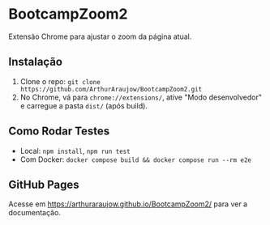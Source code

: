 # BootcampZoom2

Extensão Chrome para ajustar o zoom da página atual.

## Instalação
1. Clone o repo: `git clone https://github.com/ArthurAraujow/BootcampZoom2.git`
2. No Chrome, vá para `chrome://extensions/`, ative "Modo desenvolvedor" e carregue a pasta `dist/` (após build).

## Como Rodar Testes
- Local: `npm install`, `npm run test`
- Com Docker: `docker compose build && docker compose run --rm e2e`

## GitHub Pages
Acesse em https://arthuraraujow.github.io/BootcampZoom2/ para ver a documentação.
